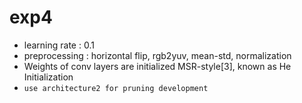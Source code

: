 # exp4

* learning rate : 0.1
* preprocessing : horizontal flip, rgb2yuv, mean-std, normalization
* Weights of conv layers are initialized MSR-style[3], known as He Initialization
* `use architecture2 for pruning development`